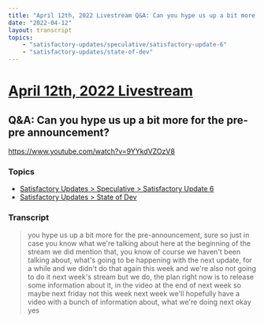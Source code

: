 ```yaml
---
title: "April 12th, 2022 Livestream Q&A: Can you hype us up a bit more for the pre-pre announcement?"
date: "2022-04-12"
layout: transcript
topics:
    - "satisfactory-updates/speculative/satisfactory-update-6"
    - "satisfactory-updates/state-of-dev"
---
```

# [April 12th, 2022 Livestream](../2022-04-12.md)
## Q&A: Can you hype us up a bit more for the pre-pre announcement?
https://www.youtube.com/watch?v=9YYkdVZOzV8

### Topics
* [Satisfactory Updates > Speculative > Satisfactory Update 6](../topics/satisfactory-updates/speculative/satisfactory-update-6.md)
* [Satisfactory Updates > State of Dev](../topics/satisfactory-updates/state-of-dev.md)

### Transcript

> you hype us up a bit more for the pre-announcement, sure so just in case you know what we're talking about here at the beginning of the stream we did mention that, you know of course we haven't been talking about, what's going to be happening with the next update, for a while and we didn't do that again this week and we're also not going to do it next week's stream but we do, the plan right now is to release some information about it, in the video at the end of next week so maybe next friday not this week next week we'll hopefully have a video with a bunch of information about, what we're doing next okay yes

